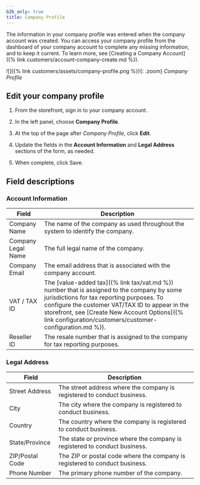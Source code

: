 ```yaml
---
b2b_only: true
title: Company Profile
---
```


The information in your company profile was entered when the company account was created. You can access your company profile from the dashboard of your company account to complete any missing information, and to keep it current. To learn more, see [Creating a Company Account]({% link customers/account-company-create.md %}).

![]({% link customers/assets/company-profile.png %}){: .zoom}
_Company Profile_

## Edit your company profile

1. From the storefront, sign in to your company account.

1. In the left panel, choose **Company Profile**.

1. At the top of the page after _Company Profile_, click **Edit**.

1. Update the fields in the **Account Information** and **Legal Address** sections of the form, as needed.

1. When complete, click <span class="btn">Save</span>.

## Field descriptions

### Account Information

|Field|Description|
|--- |--- |
|Company Name|The name of the company as used throughout the system to identify the company.|
|Company Legal Name|The full legal name of the company.|
|Company Email|The email address that is associated with the company account.|
|VAT / TAX ID|The [value-added tax]({% link tax/vat.md %}) number that is assigned to the company by some jurisdictions for tax reporting purposes. To configure the customer VAT/TAX ID to appear in the storefront, see [Create New Account Options]({% link configuration/customers/customer-configuration.md %}).|
|Reseller ID|The resale number that is assigned to the company for tax reporting purposes.|

### Legal Address

|Field|Description|
|--- |--- |
|Street Address|The street address where the company is registered to conduct business.|
|City|The city where the company is registered to conduct business.|
|Country|The country where the company is registered to conduct business.|
|State/Province|The state or province where the company is registered to conduct business.|
|ZIP/Postal Code|The ZIP or postal code where the company is registered to conduct business.|
|Phone Number|The primary phone number of the company.|
